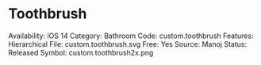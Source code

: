 # Toothbrush

Availability: iOS 14
Category: Bathroom
Code: custom.toothbrush
Features: Hierarchical
File: custom.toothbrush.svg
Free: Yes
Source: Manoj
Status: Released
Symbol: custom.toothbrush2x.png
